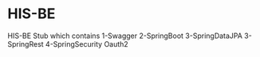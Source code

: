 # HIS-BE
HIS-BE Stub which contains 1-Swagger 2-SpringBoot 3-SpringDataJPA 3-SpringRest 4-SpringSecurity Oauth2
